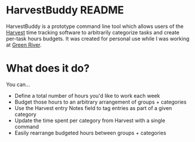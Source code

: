 # HarvestBuddy README

HarvestBuddy is a prototype command line tool which allows users of the [Harvest](https://www.getharvest.com/) time tracking software to arbitrarily categorize tasks and create per-task hours budgets. It was created for personal use while I was working at [Green River](https://www.greenriver.com/).

# What does it do?

You can...
- Define a total number of hours you'd like to work each week
- Budget those hours to an arbitrary arrangement of groups + categories
- Use the Harvest entry Notes field to tag entries as part of a given category
- Update the time spent per category from Harvest with a single command
- Easily rearrange budgeted hours between groups + categories
